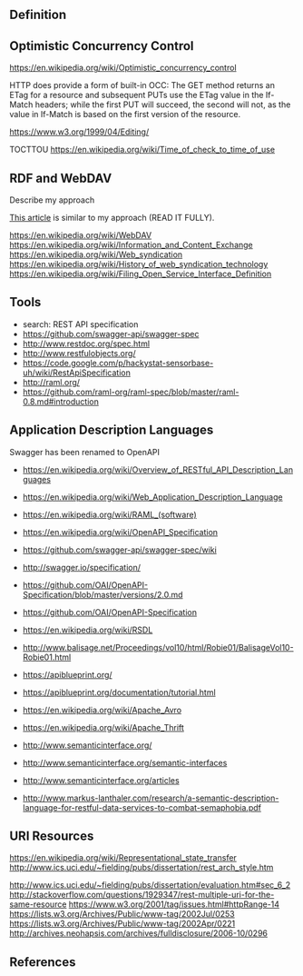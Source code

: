 
<!--
-->

Definition
----------

Optimistic Concurrency Control
------------------------------

https://en.wikipedia.org/wiki/Optimistic_concurrency_control

HTTP does provide a form of built-in OCC: The GET method returns
an ETag for a resource and subsequent PUTs use the ETag value in
the If-Match headers; while the first PUT will succeed, the second
will not, as the value in If-Match is based on the first version
of the resource.

https://www.w3.org/1999/04/Editing/

TOCTTOU
https://en.wikipedia.org/wiki/Time_of_check_to_time_of_use

RDF and WebDAV
--------------

Describe my approach

[This article]( http://www.w3.org/2001/sw/wiki/REST )
is similar to my approach (READ IT FULLY).

https://en.wikipedia.org/wiki/WebDAV
https://en.wikipedia.org/wiki/Information_and_Content_Exchange
https://en.wikipedia.org/wiki/Web_syndication
https://en.wikipedia.org/wiki/History_of_web_syndication_technology
https://en.wikipedia.org/wiki/Filing_Open_Service_Interface_Definition


Tools
-----

 * search: REST API specification
 * https://github.com/swagger-api/swagger-spec
 * http://www.restdoc.org/spec.html
 * http://www.restfulobjects.org/
 * https://code.google.com/p/hackystat-sensorbase-uh/wiki/RestApiSpecification
 * http://raml.org/
 * https://github.com/raml-org/raml-spec/blob/master/raml-0.8.md#introduction

Application Description Languages
---------------------------------

Swagger has been renamed to OpenAPI

 * <https://en.wikipedia.org/wiki/Overview_of_RESTful_API_Description_Languages>
 * <https://en.wikipedia.org/wiki/Web_Application_Description_Language>
 * <https://en.wikipedia.org/wiki/RAML_(software)>
 * <https://en.wikipedia.org/wiki/OpenAPI_Specification>
 * <https://github.com/swagger-api/swagger-spec/wiki>

 * <http://swagger.io/specification/>
 * <https://github.com/OAI/OpenAPI-Specification/blob/master/versions/2.0.md>
 * <https://github.com/OAI/OpenAPI-Specification>

 * https://en.wikipedia.org/wiki/RSDL
 * http://www.balisage.net/Proceedings/vol10/html/Robie01/BalisageVol10-Robie01.html
 * https://apiblueprint.org/
 * https://apiblueprint.org/documentation/tutorial.html
 * https://en.wikipedia.org/wiki/Apache_Avro
 * https://en.wikipedia.org/wiki/Apache_Thrift

 * http://www.semanticinterface.org/
 * http://www.semanticinterface.org/semantic-interfaces
 * http://www.semanticinterface.org/articles

 * http://www.markus-lanthaler.com/research/a-semantic-description-language-for-restful-data-services-to-combat-semaphobia.pdf

URI Resources
-------------

https://en.wikipedia.org/wiki/Representational_state_transfer
http://www.ics.uci.edu/~fielding/pubs/dissertation/rest_arch_style.htm

http://www.ics.uci.edu/~fielding/pubs/dissertation/evaluation.htm#sec_6_2
http://stackoverflow.com/questions/1929347/rest-multiple-uri-for-the-same-resource
https://www.w3.org/2001/tag/issues.html#httpRange-14
https://lists.w3.org/Archives/Public/www-tag/2002Jul/0253
https://lists.w3.org/Archives/Public/www-tag/2002Apr/0221
http://archives.neohapsis.com/archives/fulldisclosure/2006-10/0296

References
----------

<!-- vim: set autoindent expandtab sw=4 syntax=markdown: -->

